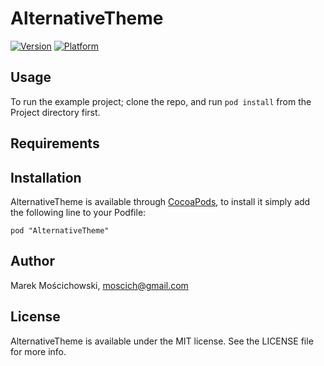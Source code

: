 # AlternativeTheme

[![Version](http://cocoapod-badges.herokuapp.com/v/AlternativeTheme/badge.png)](http://cocoadocs.org/docsets/AlternativeTheme)
[![Platform](http://cocoapod-badges.herokuapp.com/p/AlternativeTheme/badge.png)](http://cocoadocs.org/docsets/AlternativeTheme)

## Usage

To run the example project; clone the repo, and run `pod install` from the Project directory first.

## Requirements

## Installation

AlternativeTheme is available through [CocoaPods](http://cocoapods.org), to install
it simply add the following line to your Podfile:

    pod "AlternativeTheme"

## Author

Marek Mościchowski, moscich@gmail.com

## License

AlternativeTheme is available under the MIT license. See the LICENSE file for more info.


